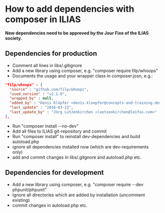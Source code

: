# How to add dependencies with composer in ILIAS

**New dependencies need to be approved by the Jour Fixe of the ILIAS society.**

## Dependencies for production
- Comment all lines in libs/.gitignore
- Add a new library using composer, e.g. "composer require filp/whoops"
- Documents the usage and your wrapper class in composer.josn, e.g.:
```json
"filp/whoops" : {
  "source" : "github.com/filp/whoops",
  "used_version" : "v2.1.0",
  "wrapped_by" : null,
  "added_by" : "Denis Klöpfer <denis.kloepfer@concepts-and-training.de>",
  "last_update" : "2016-03-22",
  "last_update_by" : "Jörg Lützenkirchen <luetzenkirchen@leifos.com>"
},
```

- Run "composer install --no-dev"
- Add all files to ILIAS git-repository and commit
- Run "composer install" to reinstall dev-dependencies and build autoload.php
- ignore all dependencies installed now (which are dev-requirements only)
- add and commit changes in libs/.gitgnore and autoload.php etc.

## Dependencies for development
- Add a new library using composer, e.g. "composer require --dev phpunit/phpunit" 
- Ignore all directories which are added by installation (uncomment existing)
- commit changes in autoload.php etc.